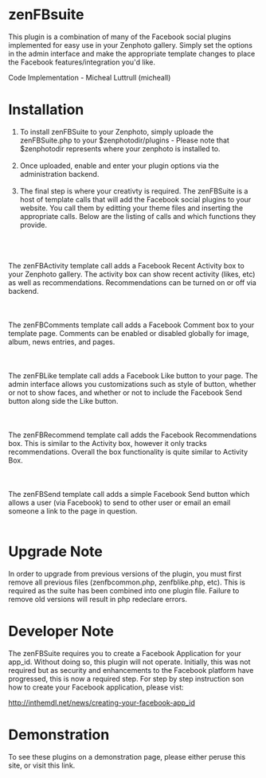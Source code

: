 zenFBsuite
==========
This plugin is a combination of many of the Facebook social plugins implemented for easy use
in your Zenphoto gallery. Simply set the options in the admin interface and make the appropriate
template changes to place the Facebook features/integration you'd like.

Code Implementation - Micheal Luttrull (micheall)

Installation
============
<ol><li>To install zenFBSuite to your Zenphoto, simply uploade the zenFBSuite.php to your $zenphotodir/plugins - Please note that $zenphotodir represents where your zenphoto is installed to.<br /></li>
<br />
<li>Once uploaded, enable and enter your plugin options via the administration backend.<br /></li>
<br />
<li>The final step is where your creativty is required. The zenFBSuite is a host of template calls that will add the Facebook social plugins to your website. You call them by editting your theme files and inserting the appropriate calls. Below are the listing of calls and which functions they provide.<br /></li></ol>
<br />
<em><?php if (function_exists('zenFBActivity')) { zenFBActivity(); } ?></em><br />
<br />
The zenFBActivity template call adds a Facebook Recent Activity box to your Zenphoto gallery. The activity box can show recent activity (likes, etc) as well as recommendations. Recommendations can be turned on or off via backend.<br />
<br />
<em><?php if (function_exists('zenFBComments')) { zenFBComments(); } ?></em><br />
<br />
The zenFBComments template call adds a Facebook Comment box to your template page. Comments can be enabled or disabled globally for image, album, news entries, and pages.<br />
<br />
<em><?php if (function_exists('zenFBLike')) { zenFBLike(); } ?></em><br />
<br />
The zenFBLike template call adds a Facebook Like button to your page. The admin interface allows you customizations such as style of button, whether or not to show faces, and whether or not to include the Facebook Send button along side the Like button.<br />
<br />
<em><?php if (function_exists('zenFBRecommend')) { zenFBRecommend(); } ?></em><br />
<br />
The zenFBRecommend template call adds the Facebook Recommendations box. This is similar to the Activity box, however it only tracks recommendations. Overall the box functionality is quite similar to Activity Box.<br />
<br />
<em><?php if (function_exists('zenFBSend')) { zenFBSend(); } ?></em><br />
<br />
The zenFBSend template call adds a simple Facebook Send button which allows a user (via Facebook) to send to other user or email an email someone a link to the page in question.<br />
<br />

Upgrade Note
============
In order to upgrade from previous versions of the plugin, you must first remove all previous files (zenfbcommon.php, zenfblike.php, etc). This is required as the suite has been combined into one plugin file. Failure to remove old versions will result in php redeclare errors.

Developer Note
==============
The zenFBSuite requires you to create a Facebook Application for your app_id. Without doing so, this
plugin will not operate. Initially, this was not required but as security and enhancements to the
Facebook platform have progressed, this is now a required step. For step by step instruction son how
to create your Facebook application, please vist:

http://inthemdl.net/news/creating-your-facebook-app_id

Demonstration
=============
To see these plugins on a demonstration page, please either peruse this site, or visit this link.

